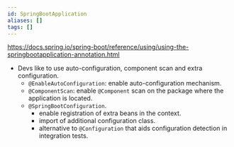 ```yaml
---
id: SpringBootApplication
aliases: []
tags: []
---
```


https://docs.spring.io/spring-boot/reference/using/using-the-springbootapplication-annotation.html

- Devs like to use auto-configuration, component scan and extra configuration.
    - `@EnableAutoConfiguration`: enable auto-configuration mechanism.
    - `@ComponentScan`: enable `@Component` scan on the package where the application is located.
    - `@SpringBootConfiguration`.
        - enable registration of extra beans in the context.
        - import of additional configuration class.
        - alternative to `@Configuration` that aids configuration detection in integration tests.
